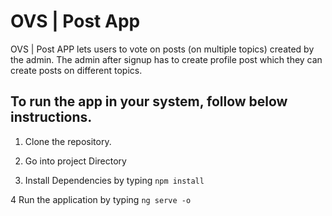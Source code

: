 # OVS | Post App

OVS | Post APP lets users to vote on posts (on multiple topics) created by the admin.
The admin after signup has to create profile post which they can create posts on different topics.

## To run the app in your system, follow below instructions. 

1. Clone the repository.

2. Go into project Directory

3. Install Dependencies by typing `npm install`

4 Run  the application by typing `ng serve -o`



